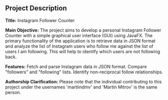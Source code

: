 ## **Project Description**

**Title:** Instagram Follower Counter

**Main Objective:** The project aims to develop a personal Instagram Follower Counter with a simple graphical user interface (GUI) using JavaFX. The primary functionality of the application is to retrieve data in JSON format and analyze the list of Instagram users who follow me against the list of users I am following. This will help to identify which users are not following back.

**Features:**
Fetch and parse Instagram data in JSON format.
Compare "followers" and "following" lists.
Identify non-reciprocal follow relationships.

**Authorship Clarification:**
Please note that the individual contributing to this project under the usernames 'martiindmv' and 'Martin Mitrov' is the same person.
